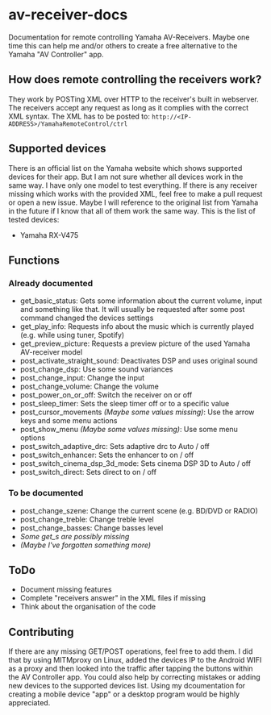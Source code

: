 # av-receiver-docs
Documentation for remote controlling Yamaha AV-Receivers. Maybe one time this can help me and/or others to create a free alternative to the Yamaha "AV Controller" app.

## How does remote controlling the receivers work?
They work by POSTing XML over HTTP to the receiver's built in webserver. The receivers accept any request as long as it complies with the correct XML syntax. The XML has to be posted to: ```http://<IP-ADDRESS>/YamahaRemoteControl/ctrl```

## Supported devices
There is an official list on the Yamaha website which shows supported devices for their app. But I am not sure whether all devices work in the same way. I have only one model to test everything. If there is any receiver missing which works with the provided XML, feel free to make a pull request or open a new issue. Maybe I will reference to the original list from Yamaha in the future if I know that all of them work the same way. This is the list of tested devices:

- Yamaha RX-V475

## Functions
### Already documented

- get_basic_status: Gets some information about the current volume, input and something like that. It will usually be requested after some post command changed the devices settings
- get_play_info: Requests info about the music which is currently played (e.g. while using tuner, Spotify)
- get_preview_picture: Requests a preview picture of the used Yamaha AV-receiver model
- post_activate_straight_sound: Deactivates DSP and uses original sound
- post_change_dsp: Use some sound variances
- post_change_input: Change the input
- post_change_volume: Change the volume
- post_power_on_or_off: Switch the receiver on or off
- post_sleep_timer: Sets the sleep timer off or to a specific value
- post_cursor_movements *(Maybe some values missing)*: Use the arrow keys and some menu actions
- post_show_menu *(Maybe some values missing)*: Use some menu options
- post_switch_adaptive_drc: Sets adaptive drc to Auto / off
- post_switch_enhancer: Sets the enhancer to on / off
- post_switch_cinema_dsp_3d_mode: Sets cinema DSP 3D to Auto / off
- post_switch_direct: Sets direct to on / off

### To be documented

- post_change_szene: Change the current scene (e.g. BD/DVD or RADIO)
- post_change_treble: Change treble level
- post_change_basses: Change basses level
- *Some get_s are possibly missing*
- *(Maybe I've forgotten something more)*

## ToDo

- Document missing features
- Complete "receivers answer" in the XML files if missing
- Think about the organisation of the code

## Contributing
If there are any missing GET/POST operations, feel free to add them. I did that by using MITMproxy on Linux, added the devices IP to the Android WIFI as a proxy and then looked into the traffic after tapping the buttons within the AV Controller app. You could also help by correcting mistakes or adding new devices to the supported devices list. Using my dcoumentation for creating a mobile device "app" or a desktop program would be highly appreciated.
